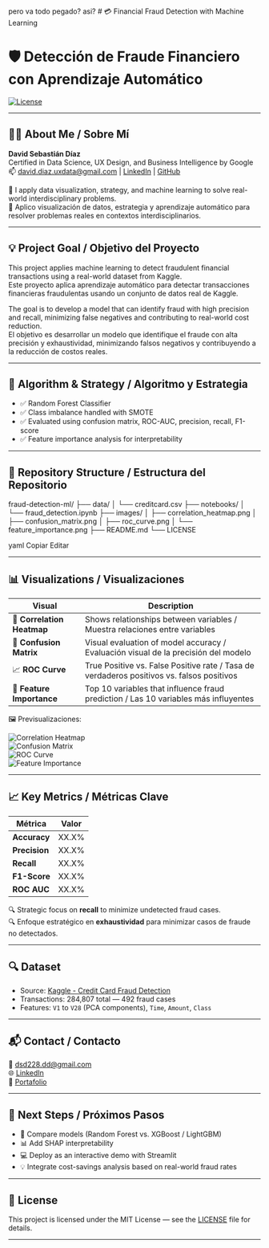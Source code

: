 pero va todo  pegado? asi? # 💳 Financial Fraud Detection with Machine Learning  
# 🛡️ Detección de Fraude Financiero con Aprendizaje Automático

[![License](https://img.shields.io/badge/License-MIT-yellow.svg)](https://opensource.org/licenses/MIT)

---

## 👨‍💻 About Me / Sobre Mí

**David Sebastián Díaz**  
Certified in Data Science, UX Design, and Business Intelligence by Google  
📫 david.diaz.uxdata@gmail.com | [LinkedIn](linkedin.com/in/david-sebastian-diaz-586568332) | [GitHub](https://github.com/228)

🎯 I apply data visualization, strategy, and machine learning to solve real-world interdisciplinary problems.  
🎯 Aplico visualización de datos, estrategia y aprendizaje automático para resolver problemas reales en contextos interdisciplinarios.

---

## 💡 Project Goal / Objetivo del Proyecto

This project applies machine learning to detect fraudulent financial transactions using a real-world dataset from Kaggle.  
Este proyecto aplica aprendizaje automático para detectar transacciones financieras fraudulentas usando un conjunto de datos real de Kaggle.

The goal is to develop a model that can identify fraud with high precision and recall, minimizing false negatives and contributing to real-world cost reduction.  
El objetivo es desarrollar un modelo que identifique el fraude con alta precisión y exhaustividad, minimizando falsos negativos y contribuyendo a la reducción de costos reales.

---

## 🧠 Algorithm & Strategy / Algoritmo y Estrategia

- ✅ Random Forest Classifier  
- ✅ Class imbalance handled with SMOTE  
- ✅ Evaluated using confusion matrix, ROC-AUC, precision, recall, F1-score  
- ✅ Feature importance analysis for interpretability  

---

## 📁 Repository Structure / Estructura del Repositorio

fraud-detection-ml/
├── data/
│ └── creditcard.csv
├── notebooks/
│ └── fraud_detection.ipynb
├── images/
│ ├── correlation_heatmap.png
│ ├── confusion_matrix.png
│ ├── roc_curve.png
│ └── feature_importance.png
├── README.md
└── LICENSE

yaml
Copiar
Editar

---

## 📊 Visualizations / Visualizaciones

| Visual | Description |
|--------|-------------|
| 🧱 **Correlation Heatmap** | Shows relationships between variables / Muestra relaciones entre variables |
| 🧮 **Confusion Matrix** | Visual evaluation of model accuracy / Evaluación visual de la precisión del modelo |
| 📈 **ROC Curve** | True Positive vs. False Positive rate / Tasa de verdaderos positivos vs. falsos positivos |
| 🌟 **Feature Importance** | Top 10 variables that influence fraud prediction / Las 10 variables más influyentes |

🖼️ Previsualizaciones:

![Correlation Heatmap](images/correlation_heatmap.png)  
![Confusion Matrix](images/confusion_matrix.png)  
![ROC Curve](images/roc_curve.png)  
![Feature Importance](images/feature_importance.png)

---

## 📈 Key Metrics / Métricas Clave

| Métrica       | Valor |
|---------------|-------|
| **Accuracy**  | XX.X% |
| **Precision** | XX.X% |
| **Recall**    | XX.X% |
| **F1-Score**  | XX.X% |
| **ROC AUC**   | XX.X% |

🔍 Strategic focus on **recall** to minimize undetected fraud cases.  
🔍 Enfoque estratégico en **exhaustividad** para minimizar casos de fraude no detectados.

---

## 🔍 Dataset

- Source: [Kaggle - Credit Card Fraud Detection](https://www.kaggle.com/datasets/mlg-ulb/creditcardfraud)
- Transactions: 284,807 total — 492 fraud cases
- Features: `V1` to `V28` (PCA components), `Time`, `Amount`, `Class`

---

## 📬 Contact / Contacto

📧 dsd228.dd@gmail.com  
🌐 [LinkedIn](linkedin.com/in/david-sebastian-diaz-586568332)  
📁 [Portafolio](https://github.com/228)

---

## 📌 Next Steps / Próximos Pasos

- 🔁 Compare models (Random Forest vs. XGBoost / LightGBM)  
- 📊 Add SHAP interpretability  
- 💻 Deploy as an interactive demo with Streamlit  
- 💡 Integrate cost-savings analysis based on real-world fraud rates

---

## 📄 License

This project is licensed under the MIT License — see the [LICENSE](LICENSE) file for details.

---
